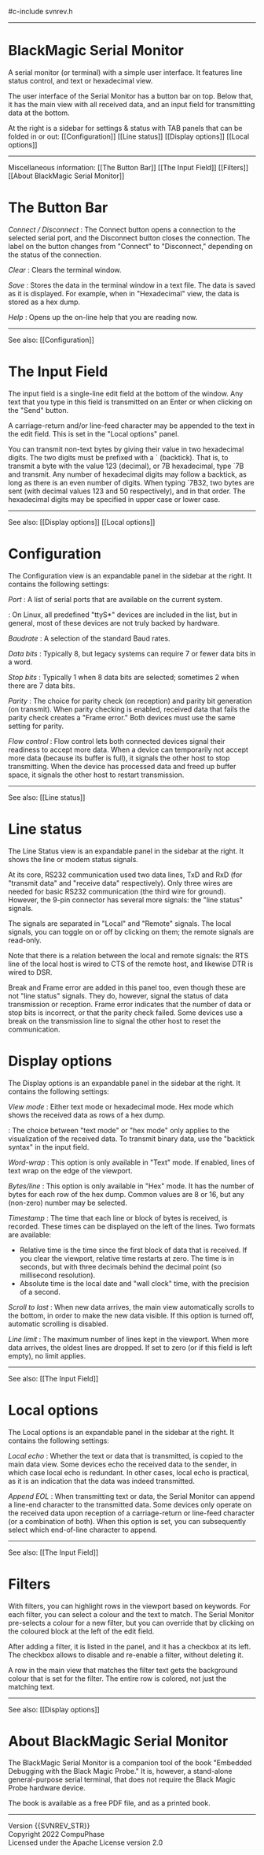 #c-include svnrev.h
-- ---------------------------------------------------------------------------
# BlackMagic Serial Monitor

A serial monitor (or terminal) with a simple user interface. It features line
status control, and text or hexadecimal view.

The user interface of the Serial Monitor has a button bar on top. Below that, it
has the main view with all received data, and an input field for transmitting data
at the bottom.

At the right is a sidebar for settings & status with TAB panels that can be
folded in or out:
    [[Configuration]]
    [[Line status]]
    [[Display options]]
    [[Local options]]

---
Miscellaneous information:
    [[The Button Bar]]
    [[The Input Field]]
    [[Filters]]
    [[About BlackMagic Serial Monitor]]

# The Button Bar

*Connect / Disconnect*
: The Connect button opens a connection to the selected serial port, and the
  Disconnect button closes the connection.
  The label on the button changes from "Connect" to "Disconnect," depending on
  the status of the connection.

*Clear*
: Clears the terminal window.

*Save*
: Stores the data in the terminal window in a text file. The data is saved as it
  is displayed. For example, when in "Hexadecimal" view, the data is stored as a
  hex dump.

*Help*
: Opens up the on-line help that you are reading now.

---
See also:
    [[Configuration]]

# The Input Field

The input field is a single-line edit field at the bottom of the window. Any
text that you type in this field is transmitted on an Enter or when clicking
on the "Send" button.

A carriage-return and/or line-feed character may be appended to the text in the
edit field. This is set in the "Local options" panel.

You can transmit non-text bytes by giving their value in two hexadecimal digits.
The two digits must be prefixed with a \` (backtick). That is, to transmit a byte
with the value 123 (decimal), or 7B hexadecimal, type \`7B and transmit. Any number
of hexadecimal digits may follow a backtick, as long as there is an even number
of digits. When typing \`7B32, two bytes are sent (with decimal values 123 and 50
respectively), and in that order. The hexadecimal digits may be specified in
upper case or lower case.

---
See also:
    [[Display options]]
    [[Local options]]

# Configuration

The Configuration view is an expandable panel in the sidebar at the right. It
contains the following settings:

*Port*
: A list of serial ports that are available on the current system.

: On Linux, all predefined "ttyS*" devices are included in the list, but in
  general, most of these devices are not truly backed by hardware.

*Baudrate*
: A selection of the standard Baud rates.

*Data bits*
: Typically 8, but legacy systems can require 7 or fewer data bits in a word.

*Stop bits*
: Typically 1 when 8 data bits are selected; sometimes 2 when there are 7 data
  bits.

*Parity*
: The choice for parity check (on reception) and parity bit generation (on transmit).
  When parity checking is enabled, received data that fails the parity check
  creates a "Frame error." Both devices must use the same setting for parity.

*Flow control*
: Flow control lets both connected devices signal their readiness to accept more
  data. When a device can temporarily not accept more data (because its buffer
  is full), it signals the other host to stop transmitting. When the device has
  processed data and freed up buffer space, it signals the other host to restart
  transmission.

---
See also:
    [[Line status]]

# Line status

The Line Status view is an expandable panel in the sidebar at the right. It
shows the line or modem status signals.

At its core, RS232 communication used two data lines, TxD and RxD (for "transmit
data" and "receive data" respectively). Only three wires are needed for basic
RS232 communication (the third wire for ground). However, the 9-pin connector
has several more signals: the "line status" signals.

The signals are separated in "Local" and "Remote" signals. The local signals,
you can toggle on or off by clicking on them; the remote signals are read-only.

Note that there is a relation between the local and remote signals: the RTS line
of the local host is wired to CTS of the remote host, and likewise DTR is wired
to DSR.

Break and Frame error are added in this panel too, even though these are not
"line status" signals. They do, however, signal the status of data transmission
or reception. Frame error indicates that the number of data or stop bits is
incorrect, or that the parity check failed. Some devices use a break on the
transmission line to signal the other host to reset the communication.

# Display options

The Display options is an expandable panel in the sidebar at the right. It
contains the following settings:

*View mode*
: Either text mode or hexadecimal mode. Hex mode which shows the received data
  as rows of a hex dump.

: The choice between "text mode" or "hex mode" only applies to the visualization
  of the received data. To transmit binary data, use the "backtick syntax" in
  the input field.

*Word-wrap*
: This option is only available in "Text" mode. If enabled, lines of text wrap
  on the edge of the viewport.

*Bytes/line*
: This option is only available in "Hex" mode. It has the number of bytes for
  each row of the hex dump. Common values are 8 or 16, but any (non-zero) number
  may be selected.

*Timestamp*
: The time that each line or block of bytes is received, is recorded. These times
  can be displayed on the left of the lines. Two formats are available:
* Relative time is the time since the first block of data that is received.
  If you clear the viewport, relative time restarts at zero.
  The time is in seconds, but with three decimals behind the decimal point (so
  millisecond resolution).
* Absolute time is the local date and "wall clock" time, with the precision of a
  second.

*Scroll to last*
: When new data arrives, the main view automatically scrolls to the bottom, in
  order to make the new data visible. If this option is turned off, automatic
  scrolling is disabled.

*Line limit*
: The maximum number of lines kept in the viewport. When more data arrives, the
  oldest lines are dropped. If set to zero (or if this field is left empty), no
  limit applies.

---
See also:
    [[The Input Field]]

# Local options

The Local options is an expandable panel in the sidebar at the right. It
contains the following settings:

*Local echo*
: Whether the text or data that is transmitted, is copied to the main data view.
  Some devices echo the received data to the sender, in which case local echo is
  redundant. In other cases, local echo is practical, as it is an indication that
  the data was indeed transmitted.

*Append EOL*
: When transmitting text or data, the Serial Monitor can append a line-end
  character to the transmitted data. Some devices only operate on the received
  data upon reception of a carriage-return or line-feed character (or a combination
  of both). When this option is set, you can subsequently select which end-of-line
  character to append.

---
See also:
    [[The Input Field]]


# Filters

With filters, you can highlight rows in the viewport based on keywords. For each
filter, you can select a colour and the text to match. The Serial Monitor pre-selects
a colour for a new filter, but you can override that by clicking on the coloured
block at the left of the edit field.

After adding a filter, it is listed in the panel, and it has a checkbox at its
left. The checkbox allows to disable and re-enable a filter, without deleting it.

A row in the main view that matches the filter text gets the background colour
that is set for the filter. The entire row is colored, not just the matching text.

---
See also:
    [[Display options]]

# About BlackMagic Serial Monitor

The BlackMagic Serial Monitor is a companion tool of the book "Embedded Debugging
with the Black Magic Probe." It is, however, a stand-alone general-purpose
serial terminal, that does not require the Black Magic Probe hardware device.

The book is available as a free PDF file, and as a printed book.

---
Version {{SVNREV_STR}} \
Copyright 2022 CompuPhase \
Licensed under the Apache License version 2.0

